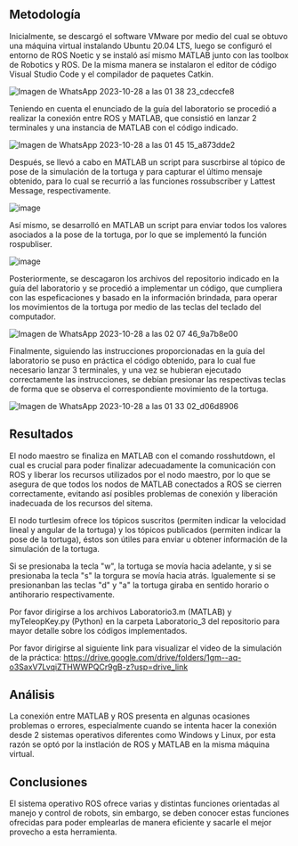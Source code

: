 ## Metodología

Inicialmente, se descargó el software VMware por medio del cual se obtuvo una máquina virtual instalando Ubuntu 20.04 LTS, luego se configuró el entorno de ROS Noetic y se instaló así mismo MATLAB junto con las toolbox de Robotics y ROS. De la misma manera se instalaron el editor de código Visual Studio Code y el compilador de paquetes Catkin.

![Imagen de WhatsApp 2023-10-28 a las 01 38 23_cdeccfe8](https://github.com/SaraC27/Laboratorios_Robotica/assets/80609467/a411e822-fd8f-41a2-86fc-f6f424afd094)

Teniendo en cuenta el enunciado de la guía del laboratorio se procedió a realizar la conexión entre ROS y MATLAB, que consistió en lanzar 2 terminales y una instancia de MATLAB con el código indicado.

![Imagen de WhatsApp 2023-10-28 a las 01 45 15_a873dde2](https://github.com/SaraC27/Laboratorios_Robotica/assets/80609467/730f1d8f-eb32-4808-9405-11e4da6c83e1)

Después, se llevó a cabo en MATLAB un script para suscrbirse al tópico de pose de la simulación de la tortuga y para capturar el último mensaje obtenido, para lo cual se recurrió a las funciones rossubscriber y Lattest Message, respectivamente.

![image](https://github.com/SaraC27/Laboratorios_Robotica/assets/49196938/8c1af787-6e80-4a53-886a-dac441e16495)

Así mismo, se desarrolló en MATLAB un script para enviar todos los valores asociados a la pose de la tortuga, por lo que se implementó la función rospubliser.

![image](https://github.com/SaraC27/Laboratorios_Robotica/assets/49196938/de7fd856-c1f8-42ac-877f-a5cb08d56abf)

Posteriormente, se descagaron los archivos del repositorio indicado en la guía del laboratorio y se procedió a implementar un código, que cumpliera con las espeficaciones y basado en la información brindada, para operar los movimientos de la tortuga por medio de las teclas del teclado del computador.

![Imagen de WhatsApp 2023-10-28 a las 02 07 46_9a7b8e00](https://github.com/SaraC27/Laboratorios_Robotica/assets/80609467/18070737-a8ca-486d-b749-fb25b5dba74c)

Finalmente, siguiendo las instrucciones proporcionadas en la guía del laboratorio se puso en práctica el código obtenido, para lo cual fue necesario lanzar 3 terminales, y una vez se hubieran ejecutado correctamente las instrucciones, se debían presionar las respectivas teclas de forma que se observa el correspondiente movimiento de la tortuga.

![Imagen de WhatsApp 2023-10-28 a las 01 33 02_d06d8906](https://github.com/SaraC27/Laboratorios_Robotica/assets/80609467/478c44c5-8527-4029-bc0e-a35bd284d256)


## Resultados

El nodo maestro se finaliza en MATLAB con el comando rosshutdown, el cual es crucial para poder finalizar adecuadamente la comunicación con ROS y liberar los recursos utilizados por el nodo maestro, por lo que se asegura de que todos los nodos de MATLAB conectados a ROS se cierren correctamente, evitando así posibles problemas de conexión y liberación inadecuada de los recursos del sitema.

El nodo turtlesim ofrece los tópicos suscritos (permiten indicar la velocidad lineal y angular de la tortuga) y los tópicos publicados (permiten indicar la pose de la tortuga), éstos son útiles para enviar u obtener información de la simulación de la tortuga.

Si se presionaba la tecla "w", la tortuga se movía hacia adelante, y si se presionaba la tecla "s" la torgura se movía hacia atrás. Igualemente si se presionanban las teclas "d" y "a" la tortuga giraba en sentido horario o antihorario respectivamente.

Por favor dirigirse a los archivos Laboratorio3.m (MATLAB) y myTeleopKey.py (Python) en la carpeta Laboratorio_3 del repositorio para mayor detalle sobre los códigos implementados.

Por favor dirigirse al siguiente link para visualizar el video de la simulación de la práctica:
https://drive.google.com/drive/folders/1gm--aq-o3SaxV7LvqiZTHWWPQCr9gB-z?usp=drive_link


## Análisis

La conexión entre MATLAB y ROS presenta en algunas ocasiones problemas o errores, especialmente cuando se intenta hacer la conexión desde 2 sistemas operativos diferentes como Windows y Linux, por esta razón se optó por la instlación de ROS y MATLAB en la misma máquina virtual.


## Conclusiones

El sistema operativo ROS ofrece varias y distintas funciones orientadas al manejo y control de robots, sin embargo, se deben conocer estas funciones ofrecidas para poder emplearlas de manera eficiente y sacarle el mejor provecho a esta herramienta.
